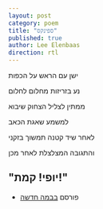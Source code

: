```yaml
---
layout: post
category: poem
title: "ספינקס"
published: true
author: Lee Elenbaas
direction: rtl
---
```

ישן עם הראש על הכפות

נע בזריזות מחלום לחלום

ממתין לצליל הצחוק שיבוא

למשמע שאגת הכאב

לאחר שיד קטנה תמשוך בזקני

והתגובה המצלצלת לאחר מכן

"יופי! קמת!"
-------------------
- פורסם [בבמה חדשה](http://stage.co.il/Stories/353191)
